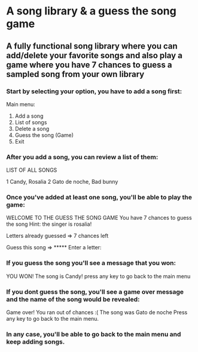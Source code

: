 # A song library & a guess the song game

## A fully functional song library where you can add/delete your favorite songs and also play a game where you have 7 chances to guess a sampled song from your own library

### Start by selecting your option, you have to **add a song first:**

  Main menu:
  
  1. Add a song
  2. List of songs
  3. Delete a song
  4. Guess the song (Game)
  5. Exit


### After you add a song, you can review **a list of them:**

  LIST OF ALL SONGS

  1 Candy, Rosalia
  2 Gato de noche, Bad bunny

### Once you've added at least one song, you'll be able **to play the game:**

  WELCOME TO THE GUESS THE SONG GAME
  You have 7 chances to guess the song
  Hint: the singer is rosalia!
  
  
  Letters already guessed => 
  7 chances left
  
  Guess this song => *****
  Enter a letter: 

### If you guess the song you'll see a message that you won:
  
  YOU WON!
  The song is Candy!
  press any key to go back to the main menu

### If you dont guess the song, you'll see a game over message and the name of the song would be revealed:

  Game over! You ran out of chances :(
  The song was Gato de noche
  Press any key to go back to the main menu.

### In any case, you'll be able to go back to the main menu and keep adding songs. 
  
  
